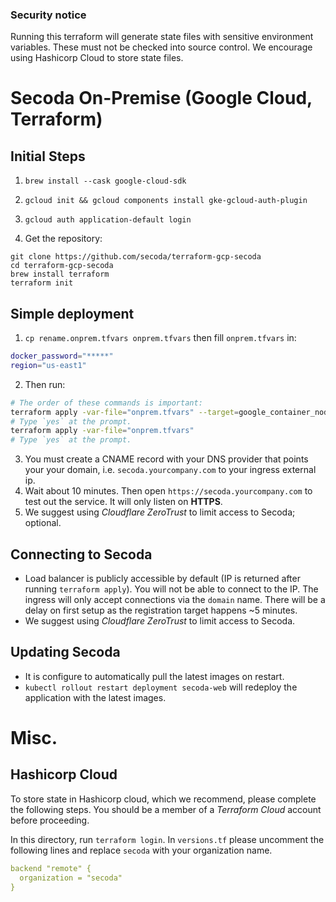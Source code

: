 ### Security notice

Running this terraform will generate state files with sensitive environment variables. These must not be checked into source control. We encourage using Hashicorp Cloud to store state files.

# Secoda On-Premise (Google Cloud, Terraform)

## Initial Steps

1. `brew install --cask google-cloud-sdk`

2. `gcloud init && gcloud components install gke-gcloud-auth-plugin`

3. `gcloud auth application-default login`

4. Get the repository:

```
git clone https://github.com/secoda/terraform-gcp-secoda
cd terraform-gcp-secoda
brew install terraform
terraform init
```

## Simple deployment

1. `cp rename.onprem.tfvars onprem.tfvars` then fill `onprem.tfvars` in:

```bash
docker_password="*****"
region="us-east1"
```

2. Then run:
```bash
# The order of these commands is important:
terraform apply -var-file="onprem.tfvars" --target=google_container_node_pool.nodes
# Type `yes` at the prompt.
terraform apply -var-file="onprem.tfvars"
# Type `yes` at the prompt.
```

3. You must create a CNAME record with your DNS provider that points your your domain, i.e. `secoda.yourcompany.com` to your ingress external ip.
4. Wait about 10 minutes. Then open `https://secoda.yourcompany.com` to test out the service. It will only listen on **HTTPS**.
5. We suggest using _Cloudflare ZeroTrust_ to limit access to Secoda; optional.

## Connecting to Secoda

- Load balancer is publicly accessible by default (IP is returned after running `terraform apply`). You will not be able to connect to the IP. The ingress will only accept connections via the `domain` name. There will be a delay on first setup as the registration target happens ~5 minutes.
- We suggest using _Cloudflare ZeroTrust_ to limit access to Secoda.

## Updating Secoda

- It is configure to automatically pull the latest images on restart.
- `kubectl rollout restart deployment secoda-web` will redeploy the application with the latest images.

# Misc.

## Hashicorp Cloud

To store state in Hashicorp cloud, which we recommend, please complete the following steps. You should be a member of a _Terraform Cloud_ account before proceeding.

In this directory, run `terraform login`. In `versions.tf` please uncomment the following lines and replace `secoda` with your organization name.

```yaml
backend "remote" {
  organization = "secoda"
}
```
